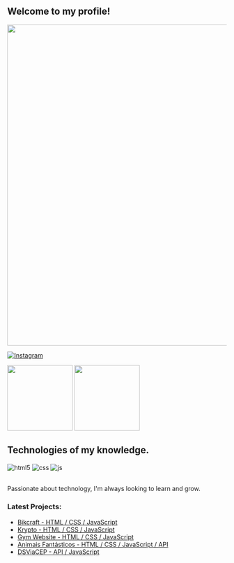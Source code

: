 ## Welcome to my profile!
<img src="https://t3.ftcdn.net/jpg/03/18/60/62/360_F_318606217_Hk8jo2MVoI33SQOkYrfOF929J7JgIP0P.jpg" align="center" width="735" >


[![Instagram](https://img.shields.io/badge/Instagram-E4405F?style=for-the-badge&logo=instagram&logoColor=white)](https://instagram.com/luanworth)

<div>
    <img height="150em" src="https://github-readme-stats-ten-gilt.vercel.app/api?username=Luancss&show_icons=true&theme=dracula&count_private=true">
    <img height="150em" src="https://github-readme-stats-ten-gilt.vercel.app/api/top-langs/?username=Luancss&layout=compact&theme=dracula">
</div>

## Technologies of my knowledge.

<div style="display: inline_block">
  <img align="center" alt="html5" src="https://img.shields.io/badge/HTML5-E34F26?style=for-the-badge&logo=html5&logoColor=white" />
  <img align="center" alt="css" src="https://img.shields.io/badge/CSS3-1572B6?style=for-the-badge&logo=css3&logoColor=white" />
  <img align="center" alt="js" src="https://img.shields.io/badge/JavaScript-F7DF1E?style=for-the-badge&logo=javascript&logoColor=black" />
<!--   <img align="center" alt="react" src="https://img.shields.io/badge/React-20232A?style=for-the-badge&logo=react&logoColor=61DAFB" />
  <img align="center" alt="nodejs" src="https://img.shields.io/badge/Node.js-43853D?style=for-the-badge&logo=node.js&logoColor=white" /> -->
</div><br/>

Passionate about technology, I'm always looking to learn and grow.

### Latest Projects:

- [Bikcraft - HTML / CSS / JavaScript](https://luancss.github.io/bikcraft/)<br/>
- [Krypto - HTML / CSS / JavaScript](https://luancss.github.io/Krypto/)<br/>
- [Gym Website - HTML / CSS / JavaScript](https://luancss.github.io/GymWebsite/)<br/>
- [Animais Fantásticos - HTML / CSS / JavaScript / API ](https://github.com/Luancss/Animais-Fantasticos)<br/>
- [DSViaCEP - API / JavaScript](https://luancss.github.io/DSViaCEP/)<br/>
